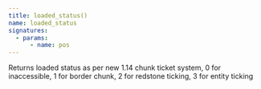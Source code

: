 ```yaml
---
title: loaded_status()
name: loaded_status
signatures:
  - params:
      - name: pos
---
```


Returns loaded status as per new 1.14 chunk ticket system, 0 for inaccessible, 1
for border chunk, 2 for redstone ticking, 3 for entity ticking
